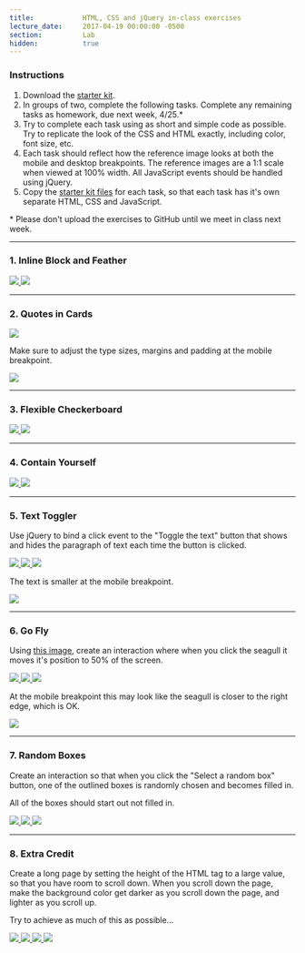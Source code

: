 ```yaml
---
title:            HTML, CSS and jQuery in-class exercises
lecture_date:     2017-04-19 00:00:00 -0500
section:          Lab
hidden:           true
---
```


### Instructions

1. Download the [starter kit](/assets/lectures/lab/html-css-jquery-in-class-exercises/starter_kit.zip).
1. In groups of two, complete the following tasks. Complete
any remaining tasks as homework, due next week, 4/25.*
1. Try to complete each task using as short and simple code as possible. Try to replicate the look of the CSS and
HTML exactly, including color, font size, etc.
1. Each task should reflect how the reference image looks at both the mobile and desktop breakpoints. The reference images
are a 1:1 scale when viewed at 100% width. All JavaScript events should be handled using jQuery.
1. Copy the [starter kit files](/assets/lectures/lab/html-css-jquery-in-class-exercises/starter_kit.zip) for each task, so that each task has it's own separate HTML, CSS and JavaScript.

\* Please don't upload the exercises to GitHub until we meet in class next week.

---

### 1. Inline Block and Feather

<a href="/assets/lectures/lab/html-css-jquery-in-class-exercises/1-desk.jpg" target="_blank">
  <img src="/assets/lectures/lab/html-css-jquery-in-class-exercises/1-desk.jpg">
</a>

<a href="/assets/lectures/lab/html-css-jquery-in-class-exercises/1-mobile.jpg" target="_blank">
  <img src="/assets/lectures/lab/html-css-jquery-in-class-exercises/1-mobile.jpg">
</a>

---

### 2. Quotes in Cards

<a href="/assets/lectures/lab/html-css-jquery-in-class-exercises/2-desk.jpg" target="_blank">
  <img src="/assets/lectures/lab/html-css-jquery-in-class-exercises/2-desk.jpg">
</a>

Make sure to adjust the type sizes, margins and padding at the mobile breakpoint.

<a href="/assets/lectures/lab/html-css-jquery-in-class-exercises/2-mobile.jpg" target="_blank">
  <img src="/assets/lectures/lab/html-css-jquery-in-class-exercises/2-mobile.jpg">
</a>

---

### 3. Flexible Checkerboard

<a href="/assets/lectures/lab/html-css-jquery-in-class-exercises/3-desk.jpg" target="_blank">
  <img src="/assets/lectures/lab/html-css-jquery-in-class-exercises/3-desk.jpg">
</a>

<a href="/assets/lectures/lab/html-css-jquery-in-class-exercises/3-mobile.jpg" target="_blank">
  <img src="/assets/lectures/lab/html-css-jquery-in-class-exercises/3-mobile.jpg">
</a>

---

### 4. Contain Yourself

<a href="/assets/lectures/lab/html-css-jquery-in-class-exercises/4-desk.jpg" target="_blank">
  <img src="/assets/lectures/lab/html-css-jquery-in-class-exercises/4-desk.jpg">
</a>

<a href="/assets/lectures/lab/html-css-jquery-in-class-exercises/4-mobile.jpg" target="_blank">
  <img src="/assets/lectures/lab/html-css-jquery-in-class-exercises/4-mobile.jpg">
</a>

---

### 5. Text Toggler

Use jQuery to bind a click event to the "Toggle the text" button that shows and hides the paragraph of
text each time the button is clicked.

<a href="/assets/lectures/lab/html-css-jquery-in-class-exercises/5-desk-1.jpg" target="_blank">
  <img src="/assets/lectures/lab/html-css-jquery-in-class-exercises/5-desk-1.jpg">
</a>

<a href="/assets/lectures/lab/html-css-jquery-in-class-exercises/5-desk-2.jpg" target="_blank">
  <img src="/assets/lectures/lab/html-css-jquery-in-class-exercises/5-desk-2.jpg">
</a>

<a href="/assets/lectures/lab/html-css-jquery-in-class-exercises/5-mobile-1.jpg" target="_blank">
  <img src="/assets/lectures/lab/html-css-jquery-in-class-exercises/5-mobile-1.jpg">
</a>

The text is smaller at the mobile breakpoint.

<a href="/assets/lectures/lab/html-css-jquery-in-class-exercises/5-mobile-2.jpg" target="_blank">
  <img src="/assets/lectures/lab/html-css-jquery-in-class-exercises/5-mobile-2.jpg">
</a>


---

### 6. Go Fly

Using [this image](/assets/lectures/lab/html-css-jquery-in-class-exercises/seagull.jpg), create an
interaction where when you click the seagull it moves it's position to 50% of the screen.

<a href="/assets/lectures/lab/html-css-jquery-in-class-exercises/6-desk-1.jpg" target="_blank">
  <img src="/assets/lectures/lab/html-css-jquery-in-class-exercises/6-desk-1.jpg">
</a>

<a href="/assets/lectures/lab/html-css-jquery-in-class-exercises/6-desk-2.jpg" target="_blank">
  <img src="/assets/lectures/lab/html-css-jquery-in-class-exercises/6-desk-2.jpg">
</a>

<a href="/assets/lectures/lab/html-css-jquery-in-class-exercises/6-mobile-1.jpg" target="_blank">
  <img src="/assets/lectures/lab/html-css-jquery-in-class-exercises/6-mobile-1.jpg">
</a>

At the mobile breakpoint this may look like the seagull is closer to the right edge, which is OK.

<a href="/assets/lectures/lab/html-css-jquery-in-class-exercises/6-mobile-2.jpg" target="_blank">
  <img src="/assets/lectures/lab/html-css-jquery-in-class-exercises/6-mobile-2.jpg">
</a>

---

### 7. Random Boxes

Create an interaction so that when you click the "Select a random box" button, one of the outlined
boxes is randomly chosen and becomes filled in.

All of the boxes should start out not filled in.

<a href="/assets/lectures/lab/html-css-jquery-in-class-exercises/7-desk-1.jpg" target="_blank">
  <img src="/assets/lectures/lab/html-css-jquery-in-class-exercises/7-desk-1.jpg">
</a>

<a href="/assets/lectures/lab/html-css-jquery-in-class-exercises/7-desk-2.jpg" target="_blank">
  <img src="/assets/lectures/lab/html-css-jquery-in-class-exercises/7-desk-2.jpg">
</a>

<a href="/assets/lectures/lab/html-css-jquery-in-class-exercises/7-mobile.jpg" target="_blank">
  <img src="/assets/lectures/lab/html-css-jquery-in-class-exercises/7-mobile.jpg">
</a>

---

### 8. Extra Credit

Create a long page by setting the height of the HTML tag to a large value, so that you have room
to scroll down. When you scroll down the page,
make the background color get darker as you scroll down the page, and lighter as you scroll up.

Try to achieve as much of this as possible...

<a href="/assets/lectures/lab/html-css-jquery-in-class-exercises/ec-1-desk-1.jpg" target="_blank">
  <img src="/assets/lectures/lab/html-css-jquery-in-class-exercises/ec-1-desk-1.jpg">
</a>

<a href="/assets/lectures/lab/html-css-jquery-in-class-exercises/ec-1-desk-2.jpg" target="_blank">
  <img src="/assets/lectures/lab/html-css-jquery-in-class-exercises/ec-1-desk-2.jpg">
</a>

<a href="/assets/lectures/lab/html-css-jquery-in-class-exercises/ec-1-desk-3.jpg" target="_blank">
  <img src="/assets/lectures/lab/html-css-jquery-in-class-exercises/ec-1-desk-3.jpg">
</a>

<a href="/assets/lectures/lab/html-css-jquery-in-class-exercises/ec-1-desk-4.jpg" target="_blank">
  <img src="/assets/lectures/lab/html-css-jquery-in-class-exercises/ec-1-desk-4.jpg">
</a>
